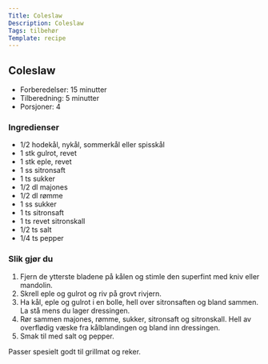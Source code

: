 ```yaml
---
Title: Coleslaw
Description: Coleslaw
Tags: tilbehør
Template: recipe
---
```

## Coleslaw
<!-- ![Naan bread](%assets_url%/naan.jpg) -->

- Forberedelser: 15 minutter
- Tilberedning: 5 minutter
- Porsjoner: 4

### Ingredienser
<!-- for eksempel - 7g tørrgjær -->

- 1/2 hodekål, nykål, sommerkål eller spisskål
- 1 stk gulrot, revet
- 1 stk eple, revet
- 1 ss sitronsaft
- 1 ts sukker
- 1/2 dl majones
- 1/2 dl rømme
- 1 ss sukker
- 1 ts sitronsaft
- 1 ts revet sitronskall
- 1/2 ts salt
- 1/4 ts pepper

### Slik gjør du

1. Fjern de ytterste bladene på kålen og stimle den superfint med kniv eller mandolin.
2. Skrell eple og gulrot og riv på grovt rivjern.
3. Ha kål, eple og gulrot i en bolle, hell over sitronsaften og bland sammen. La stå mens du lager dressingen.
4. Rør sammen majones, rømme, sukker, sitronsaft og sitronskall. Hell av overflødig væske fra kålblandingen og bland inn dressingen.
5. Smak til med salt og pepper.

Passer spesielt godt til grillmat og reker.
